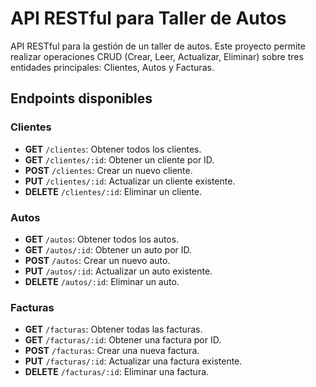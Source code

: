 # API RESTful para Taller de Autos

API RESTful para la gestión de un taller de autos. Este proyecto permite realizar operaciones CRUD (Crear, Leer, Actualizar, Eliminar) sobre tres entidades principales: Clientes, Autos y Facturas.

## Endpoints disponibles

### Clientes
- **GET** `/clientes`: Obtener todos los clientes.
- **GET** `/clientes/:id`: Obtener un cliente por ID.
- **POST** `/clientes`: Crear un nuevo cliente.
- **PUT** `/clientes/:id`: Actualizar un cliente existente.
- **DELETE** `/clientes/:id`: Eliminar un cliente.

### Autos
- **GET** `/autos`: Obtener todos los autos.
- **GET** `/autos/:id`: Obtener un auto por ID.
- **POST** `/autos`: Crear un nuevo auto.
- **PUT** `/autos/:id`: Actualizar un auto existente.
- **DELETE** `/autos/:id`: Eliminar un auto.

### Facturas
- **GET** `/facturas`: Obtener todas las facturas.
- **GET** `/facturas/:id`: Obtener una factura por ID.
- **POST** `/facturas`: Crear una nueva factura.
- **PUT** `/facturas/:id`: Actualizar una factura existente.
- **DELETE** `/facturas/:id`: Eliminar una factura.
 
